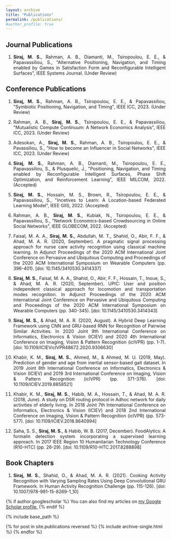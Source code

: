 ```yaml
---
layout: archive
title: "Publications"
permalink: /publications/
#author_profile: true
---
```


<H2>Journal Publications</H2>

<ol>
  <li><p align="justify"><b>Siraj, M. S.</b>, Rahman, A. B., Diamanti, M., Tsiropoulou, E. E., & Papavassiliou, S., "Alternative Positioning, Navigation, and Timing enabled by Games in Satisfaction Form and Reconfigurable Intelligent Surfaces", IEEE Systems Journal. (Under Review)</p></li>
</ol>

<H2>Conference Publications</H2>

<ol>
  <li><p align="justify"><b>Siraj, M. S.</b>, Rahman, A. B., Tsiropoulou, E. E., & Papavassiliou, "Symbiotic Positioning, Navigation, and Timing", IEEE ICC, 2023. (Under Review)</p></li>
  <li><p align="justify">Rahman, A. B., <b>Siraj, M. S.</b>, Tsiropoulou, E. E., & Papavassiliou, "Mutualistic Compute Continuum: A Network Economics Analysis", IEEE ICC, 2023. (Under Review)</p></li>
  <li><p align="justify">Adesokan, A., <b>Siraj, M. S.</b>, Rahman, A. B., Tsiropoulou, E. E., & Pavassiliou, S., "How to become an Influencer in Social Networks", IEEE ICC, 2023. (Under Review)</p></li>
  <li><p align="justify"><b>Siraj, M. S.</b>, Rahman, A. B., Diamanti, M., Tsiropoulou, E. E., Papavassiliou, S., & Plusquelic, J., "Positioning, Navigation, and Timing enabled by Reconfigurable Intelligent Surfaces, Phase Shift Optimization, and Reinforcement Learning", IEEE MILCOM, 2022. (Accepted)</p></li>
  <li><p align="justify"><b>Siraj, M. S.</b>, Hossain, M. S., Brown, R., Tsiropoulou, E. E., & Papavassiliou, S., "Incetives to Learn: A Location-based Federated Learning Model", IEEE GIIS, 2022. (Accepted)</p></li>
  <li><p align="justify">Rahman, A. B., <b>Siraj, M. S.</b>, Kubiak, N., Tsiropoulou, E. E., & Papavassiliou, S., "Network Economics-based Crowdsourcing in Online Social Networks", IEEE GLOBECOM, 2022. (Accepted)</p></li> 
  <li><p align="justify">Faisal, M. A. A., <b>Siraj, M. S.</b>, Abdullah, M. T., Shahid, O., Abir, F. F., & Ahad, M. A. R. (2020, September). A pragmatic signal processing approach for nurse care activity recognition using classical machine learning. In Adjunct Proceedings of the 2020 ACM International Joint Conference on Pervasive and Ubiquitous Computing and Proceedings of the 2020 ACM International Symposium on Wearable Computers (pp. 396-401). [doi: 10.1145/3410530.3414337]</p></li>
  <li><p align="justify"><b>Siraj, M. S.</b>, Faisal, M. A. A., Shahid, O., Abir, F. F., Hossain, T., Inoue, S., & Ahad, M. A. R. (2020, September). UPIC: User and position independent classical approach for locomotion and transportation modes recognition. In Adjunct Proceedings of the 2020 ACM International Joint Conference on Pervasive and Ubiquitous Computing and Proceedings of the 2020 ACM International Symposium on Wearable Computers (pp. 340-345). [doi: 10.1145/3410530.3414343]</p></li> 
  <li><p align="justify"><b>Siraj, M. S.</b>, & Ahad, M. A. R. (2020, August). A Hybrid Deep Learning Framework using CNN and GRU-based RNN for Recognition of Pairwise Similar Activities. In 2020 Joint 9th International Conference on Informatics, Electronics & Vision (ICIEV) and 2020 4th International Conference on Imaging, Vision & Pattern Recognition (icIVPR) (pp. 1-7). [doi: 10.1109/ICIEVicIVPR48672.2020.9306630]</p></li>
  <li><p align="justify">Khabir, K. M., <b>Siraj, M. S.</b>, Ahmed, M., & Ahmed, M. U. (2019, May). Prediction of gender and age from inertial sensor-based gait dataset. In 2019 Joint 8th International Conference on Informatics, Electronics & Vision (ICIEV) and 2019 3rd International Conference on Imaging, Vision & Pattern Recognition (icIVPR) (pp. 371-376). [doi: 10.1109/ICIEV.2019.8858521]</p></li> 
  <li><p align="justify">Khabir, K. M., <b>Siraj, M. S.</b>, Habib, M. A., Hossain, T., & Ahad, M. A. R. (2018, June). A study on DSR routing protocol in Adhoc network for daily activities of elderly living. In 2018 Joint 7th International Conference on Informatics, Electronics & Vision (ICIEV) and 2018 2nd International Conference on Imaging, Vision & Pattern Recognition (icIVPR) (pp. 573-577). [doi: 10.1109/ICIEV.2018.8640994]</p></li>
  <li><p align="justify">Saha, S. S., <b>Siraj, M. S.</b>, & Habib, W. B. (2017, December). FoodAlytics: A formalin detection system incorporating a supervised learning approach. In 2017 IEEE Region 10 Humanitarian Technology Conference (R10-HTC) (pp. 26-29). [doi: 10.1109/R10-HTC.2017.8288898]</p></li>
</ol>

<H2>Book Chapters</H2>

<ol>
<li><p align="justify"><b>Siraj, M. S.</b>, Shahid, O., & Ahad, M. A. R. (2021). Cooking Activity Recognition with Varying Sampling Rates Using Deep Convolutional GRU Framework. In Human Activity Recognition Challenge (pp. 115-126). [doi: 10.1007/978-981-15-8269-1_10]</p></li>
</ol>

{% if author.googlescholar %}
  You can also find my articles on <u><a href="{{author.googlescholar}}">my Google Scholar profile</a>.</u>
{% endif %}

{% include base_path %}

{% for post in site.publications reversed %}
  {% include archive-single.html %}
{% endfor %}
